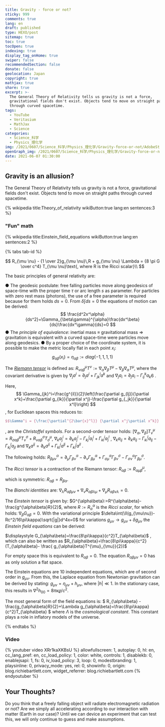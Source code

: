 ```yaml
---
title: Gravity - force or not?
sticky: 999
comments: true
lang: en
draft: published
type: HEXO/post
sitemap: true
toc: true
tocOpen: true
indexing: true
display_tag_onHome: true
swiper: false
recommendedSection: false
donate: false
geolocation: Japan
copyright: true
mathjax: true
share: true
excerpt: >-
  The General Theory of Relativity tells us gravity is not a force,
  gravitational fields don't exist. Objects tend to move on straight paths
  through curved spacetime.
tags:
  - YouTube
  - Veritasium
  - MathJax
  - Science
categories:
  - Science_科学
  - Physics_理化学
img: /2021/0607/Science_科学/Physics_理化学/Gravity-force-or-not/AdobeStock_330287153.jpeg
openGraph_img: /2021/0607/Science_科学/Physics_理化学/Gravity-force-or-not/AdobeStock_330287153.jpeg
date: 2021-06-07 01:30:00
---
```

## Gravity is an allusion?
The General Theory of Relativity tells us gravity is not a force, gravitational fields don't exist. Objects tend to move on straight paths through curved spacetime.

{% wikipedia title:Theory_of_relativity wikiButton:true lang:en sentences:3 %}

### "Fun" math
{% wikipedia title:Einstein_field_equations wikiButton:true lang:en sentences:2 %}

{% tabs tab-id %}

<!-- tab Einstein field equations -->
<!-- https://www.onemathematicalcat.org/MathJaxDocumentation/TeXSyntax.htm -->
$$
R_{\mu \nu} - {1 \over 2}g_{\mu \nu}\,R + g_{\mu \nu} \Lambda = 
 {8 \pi G \over c^4} T_{\mu \nu}\text{, where R is the Ricci scalar}\\
$$

<!-- endtab -->

<!-- tab general relativity -->

<!-- https://johanw.home.xs4all.nl/contents.html -->
<!-- https://johanw.home.xs4all.nl/physics_html/03-Relativity.html#3.2 -->
The basic principles of general relativity are:

● The geodesic postulate: free falling particles move along geodesics of space-time with the proper time $\tau$ or arc length $s$ as parameter. For particles with zero rest mass (photons), the use of a free parameter is required because for them holds $ds=0$. From $\delta\int ds=0$ the equations of motion can be derived:
$$
\frac{d^2x^\alpha}{ds^2}+\Gamma_{\beta\gamma}^{\alpha}\frac{dx^\beta}{ds}\frac{dx^\gamma}{ds}=0
$$
● The _principle of equivalence_: inertial mass $\equiv$ gravitational mass $\Rightarrow$ gravitation is equivalent with a curved space-time were particles move along geodesics.
● By a proper choice of the coordinate system, it is possible to make the metric locally flat in each point $x_i$:
$$
g_{\alpha\beta}(x_i)=\eta_{\alpha\beta}:=diag(-1,1,1,1)
$$
<!-- endtab -->

<!-- tab Riemann tensor -->

 The _[Riemann tensor](https://johanw.home.xs4all.nl/physics.tex)_ is defined as: $R^\mu_{\nu\alpha\beta}T^\nu:=\nabla_\alpha\nabla_\beta T^\mu-\nabla_\beta\nabla_\alpha T^\mu$, where the covariant derivative is given by $\nabla_j a^i=\partial_ja^i+\Gamma_{jk}^ia^k$ and $\nabla_j a_i=\partial_ja_i-\Gamma_{ij}^ka_k$6 . 

 Here, $$ \Gamma_{jk}^i=\frac{g^{il}}{2}\left(\frac{\partial g_{lj}}{\partial x^k}+\frac{\partial g_{lk}}{\partial x^j}-\frac{\partial g_{_jk}}{\partial x^l}\right) $$, for Euclidean spaces this reduces to:  
 
 ```LaTeX
 $$\Gamma^i = {\frac{\partial^{2\bar{x}^l}} {\partial x^j\partial x^k}} {{x^i} {\bar{x}^l}}$$
``` 
  , are the _Christoffel symbols_.
 For a second-order tensor holds: 
 $[\nabla_\alpha,\nabla_\beta]T_\nu^\mu=R_{\sigma\alpha\beta}^\mu T^\sigma_\nu+R^\sigma_{\nu\alpha\beta}T^\mu_\sigma$, 
 $\nabla_k a^i_j=\partial_ka^i_j-\Gamma_{kj}^la_l^i+\Gamma_{kl}^ia_j^l$ , 
 $\nabla_k a_{ij}=\partial_ka_{ij}-\Gamma_{ki}^la_{lj}-\Gamma_{kj}^la_{jl}$ and 
 $\nabla_k a^{ij}=\partial_ka^{ij}+\Gamma_{kl}^ia^{lj}+\Gamma_{kl}^ja^{il}$ .

The following holds: $R_{\beta\mu\nu}^\alpha=\partial_\mu\Gamma_{\beta\nu}^\alpha-\partial_\nu\Gamma_{\beta\mu}^\alpha+
\Gamma_{\sigma\mu}^\alpha\Gamma_{\beta\nu}^\sigma-\Gamma_{\sigma\nu}^\alpha\Gamma_{\beta\mu}^\sigma$.
<!-- endtab -->

<!-- tab Ricci tensor -->
The _Ricci tensor_ is a contraction of the Riemann tensor:
$R_{\alpha\beta}:=R^\mu_{\alpha\mu\beta}$, 

which is symmetric:
$R_{\alpha\beta}=R_{\beta\alpha}$.

The _Bianchi identities_ are: 
$\nabla_\lambda R_{\alpha\beta\mu\nu}+\nabla_\nu R_{\alpha\beta\lambda\mu}+
\nabla_\mu R_{\alpha\beta\nu\lambda}=0$.

<!-- endtab -->

<!-- tab Einstein tensor -->
 The _Einstein tensor_ is given by:
 $G^{\alpha\beta}:=R^{\alpha\beta}-\frac{g^{\alpha\beta}R}{2}$, where
 $R:=R_\alpha^\alpha$ is the _Ricci scalar_, for which holds: $\nabla_\beta G_{\alpha\beta}=0$.
 With the variational principle
 $\delta\int(\ll(g_{\mu\nu})-Rc^2/16\pi\kappa)\sqrt{|g|}d^4x=0$ for variations $g_{\mu\nu}\rightarrow g_{\mu\nu}+\delta g_{\mu\nu}$ the _Einstein field equations_ can be derived:

 $\displaystyle G_{\alpha\beta}=\frac{8\pi\kappa}{c^2}T_{\alpha\beta}$ , which can also be written as $R_{\alpha\beta}=\frac{8\pi\kappa}{c^2}(T_{\alpha\beta}- \frac{ g_{\alpha\beta}T^{\mu}_{\mu}}{2})$
 
 For empty space this is equivalent to $R_{\alpha\beta}=0$. The equation $R_{\alpha\beta\mu\nu}=0$ has as only solution a flat space.

 The Einstein equations are 10 independent equations, which are of second order in $g_{\mu\nu}$. From this, the Laplace equation from Newtonian gravitation can be derived by stating: $g_{\mu\nu}=\eta_{\mu\nu}+h_{\mu\nu}$, where $|h|\ll1$. In the stationary case, this results in $\nabla^2 h_{00}=8\pi\kappa\varrho/c^2$.

 The most general form of the field equations is:
 $ R_{\alpha\beta} -  \frac{g_{\alpha\beta}R}{2}+\Lambda g_{\alpha\beta}=\frac{8\pi\kappa}{c^2}T_{\alpha\beta} $ where $\Lambda$ is the _cosmological constant_. This constant plays a role in inflatory models of the universe.

<!-- endtab -->

{% endtabs %}


### Video
{% youtuber video XRr1kaXKBsU %}
  allowfullscreen: 1,
  autoplay: 0,
  hl: en,
  cc_lang_pref: en,
  cc_load_policy: 1,
  color: white,
  controls: 1,
  disablekb: 0,
  enablejsapi: 1,
  fs: 0,
  iv_load_policy: 3,
  loop: 0,
  modestbranding: 1,
  playsinline: 0,
  privacy_mode: yes,
  rel: 0,
  showinfo: 0,
  origin: blog.richiebartlett.com,
  widget_referrer: blog.richiebartlett.com
{% endyoutuber %}

## Your Thoughts?
 Do you think that a freely falling object will radiate electromagnetic radiation or not? Are we simply all accelerating according to our interaction with matter (Earth in our case)?  Until we can device an experiment that can test this, we will only continue to guess and make assumptions.